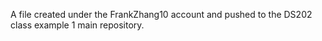 A file created under the FrankZhang10 account and pushed to the DS202 class example 1 main repository.  
